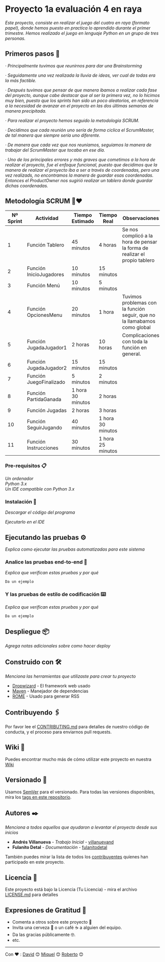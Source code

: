 # Proyecto  1a evaluación 4 en raya

_Este proyecto, consiste en realizar el juego del cuatro en raya (formato papel), donde hemos puesto en practica lo aprendido durante el primer trimestre. Hemos realizado el juego en lenguaje Python en un grupo de tres personas._

## Primeros pasos 🚀

_· Principalmente tuvimos que reunirnos para dar una Brainstorming_ <br>

_· Seguidamente una vez realizada la lluvia de ideas, ver cual de todas era la más factible._<br>

_· Después tuvimos que pensar de que manera ibamos a realizar cada fase del proyecto, aunque cabe destacar que al ser la primera vez, no lo hicimos muy bien, puesto que los sprints han sido un poco aleatorios, en referencia a la necesidad de avanzar en el proyecto en las dos últimas semanas de manera precipitada._<br>

_· Para realizar el proyecto hemos seguido la metodología SCRUM._<br>

_· Decidimos que cada reunión uno sería de forma ciclica el ScrumMaster, de tal manera que siempre sería uno diferente._<br>

_· De manera que cada vez que nos reuníamos, seguíamos la manera de trabajar del ScrumMaster que tocaba en ese día._<br>

_· Uno de los principales errores y más graves que cometimos a la hora de realizar el proyecto, fue el enfoque funcional, puesto que decidimos que la manera de realizar el proyecto iba a ser a través de coordenadas, pero una vez realizads, no encontramos la manera de guardar esas coordenadas. Entonces el ProductOwner nos sugirió realizar un tablero donde guardar dichas coordenadas._<br>

## Metodología SCRUM 🚀❤️

| Nº Sprint| Actividad| Tiempo Estimado | Tiempo Real | Observaciones |
| ----- | ---- | ----- | ----- | ----- |
| 1 | Función Tablero | 45 minutos | 4 horas | Se nos complicó a la hora de pensar la forma de realizar el propio tablero |
| 2 | Función InicioJugadores | 10 minutos | 15 minutos |
| 3 | Función Menú | 10 minutos | 5 minutos |
| 4 | Función OpcionesMenu| 20 minutos | 1 hora | Tuvimos problemas con la función seguir, que no la llamabamos como global
| 5 | Función JugadaJugador1 | 2 horas | 10 horas | Complicaciones con toda la función en general.
| 6 | Función JugadaJugador2 | 15 minutos | 15 minutos |
| 7 | Función JuegoFinalizado | 5 minutos | 2 minutos |
| 8 | Función PartidaGanada | 1 hora 30 minutos | 2 horas |
| 9 | Función Jugadas | 2 horas | 3 horas |
| 10 | Función SeguirJugando  | 40 minutos | 1 hora 30 minutos |
| 11 | Función Instrucciones  | 30 minutos | 1 hora 25 minutos |


### Pre-requisitos 📋

_Un ordenador_<br>
_Python 3.x_<br>
_Un IDE compatible con Python 3.x_<br>

### Instalación 🔧

_Descargar el código del programa_<br>

_Ejecutarlo en el IDE_

## Ejecutando las pruebas ⚙️

_Explica como ejecutar las pruebas automatizadas para este sistema_

### Analice las pruebas end-to-end 🔩

_Explica que verifican estas pruebas y por qué_

```
Da un ejemplo
```

### Y las pruebas de estilo de codificación ⌨️

_Explica que verifican estas pruebas y por qué_

```
Da un ejemplo
```

## Despliegue 📦

_Agrega notas adicionales sobre como hacer deploy_

## Construido con 🛠️

_Menciona las herramientas que utilizaste para crear tu proyecto_

* [Dropwizard](http://www.dropwizard.io/1.0.2/docs/) - El framework web usado
* [Maven](https://maven.apache.org/) - Manejador de dependencias
* [ROME](https://rometools.github.io/rome/) - Usado para generar RSS

## Contribuyendo 🖇️

Por favor lee el [CONTRIBUTING.md](https://gist.github.com/villanuevand/xxxxxx) para detalles de nuestro código de conducta, y el proceso para enviarnos pull requests.

## Wiki 📖

Puedes encontrar mucho más de cómo utilizar este proyecto en nuestra [Wiki](https://github.com/tu/proyecto/wiki)

## Versionado 📌

Usamos [SemVer](http://semver.org/) para el versionado. Para todas las versiones disponibles, mira los [tags en este repositorio](https://github.com/tu/proyecto/tags).

## Autores ✒️

_Menciona a todos aquellos que ayudaron a levantar el proyecto desde sus inicios_

* **Andrés Villanueva** - *Trabajo Inicial* - [villanuevand](https://github.com/villanuevand)
* **Fulanito Detal** - *Documentación* - [fulanitodetal](#fulanito-de-tal)

También puedes mirar la lista de todos los [contribuyentes](https://github.com/your/project/contributors) quíenes han participado en este proyecto. 

## Licencia 📄

Este proyecto está bajo la Licencia (Tu Licencia) - mira el archivo [LICENSE.md](LICENSE.md) para detalles

## Expresiones de Gratitud 🎁

* Comenta a otros sobre este proyecto 📢
* Invita una cerveza 🍺 o un café ☕ a alguien del equipo. 
* Da las gracias públicamente 🤓.
* etc.



---
Con ❤️ :
[David](https://github.com/David-Sastre) 😊
[Miquel](https://github.com/miquel21-hub) 😊
[Roberto](https://github.com/rdtorres-cfgs) 😊
